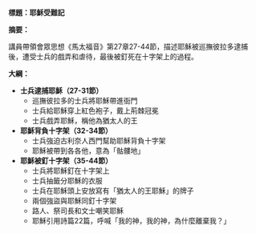 **標題：耶穌受難記**

**摘要：**

講員帶領會眾思想《馬太福音》第27章27-44節，描述耶穌被巡撫彼拉多逮捕後，遭受士兵的戲弄和虐待，最後被釘死在十字架上的過程。

**大綱：**

* **士兵逮捕耶穌（27-31節）**
    * 巡撫彼拉多的士兵將耶穌帶進衙門
    * 士兵給耶穌穿上紅色袍子，戴上荊棘冠冕
    * 士兵戲弄耶穌，稱他為猶太人的王
* **耶穌背負十字架（32-34節）**
    * 士兵強迫古利奈人西門幫助耶穌背負十字架
    * 耶穌被帶到各各他，意為「骷髏地」
* **耶穌被釘十字架（35-44節）**
    * 士兵將耶穌釘在十字架上
    * 士兵抽籤分耶穌的衣服
    * 士兵在耶穌頭上安放寫有「猶太人的王耶穌」的牌子
    * 兩個強盜與耶穌同釘十字架
    * 路人、祭司長和文士嘲笑耶穌
    * 耶穌引用詩篇22篇，呼喊「我的神，我的神，為什麼離棄我？」